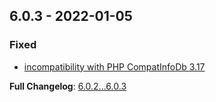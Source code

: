 
## 6.0.3 - 2022-01-05

### Fixed

- [incompatibility with PHP CompatInfoDb 3.17](https://github.com/llaville/php-compatinfo-db/issues/105)

**Full Changelog**: [6.0.2...6.0.3](https://github.com/llaville/php-compatinfo/compare/6.0.2...6.0.3)
